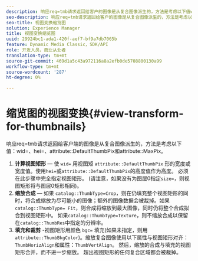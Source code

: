 ```yaml
---
description: 响应req=tmb请求返回给客户的图像是从复合图像派生的，方法是考虑以下值wid=、hei=、属性DefaultThumbPix和属性MaxPix。
seo-description: 响应req=tmb请求返回给客户的图像是从复合图像派生的，方法是考虑以下值wid=、hei=、属性DefaultThumbPix和属性MaxPix。
seo-title: 视图变换缩览图
solution: Experience Manager
title: 视图变换缩览图
uuid: 29924bc1-ada1-420f-aef7-bf9a7db7065b
feature: Dynamic Media Classic，SDK/API
role: 开发人员，商业从业者
translation-type: tm+mt
source-git-commit: 469d1a5c43a972116a8a2efb0de5708800130a99
workflow-type: tm+mt
source-wordcount: '287'
ht-degree: 0%

---
```



# 缩览图的视图变换{#view-transform-for-thumbnails}

响应req=tmb请求返回给客户端的图像是从复合图像派生的，方法是考虑以下值：wid=、hei=、attribute::DefaultThumbPix和attribute::MaxPix。

1. **计算视图矩形**  — 使 `wid=` 用视图矩 `attribute::DefaultThumbPix` 形的宽度或宽度值。使用`hei=`或`attribute::DefaultThumbPix`的高度值作为高度。 必须在此步骤中完全指定视图矩形。 (请注意，如果没有为图层0指定`size=`，则视图矩形将与图层0矩形相同)。
1. **缩放合成**  — 如果 `catalog::ThumbType=Crop`，则在仍填充整个视图矩形的同时，将合成缩放为尽可能小的图像；额外的图像数据会被裁掉。如果`catalog::ThumbType= Fit`，则合成将缩放到最大图像，同时仍将整个合成拟合到视图矩形中。 如果`catalog::ThumbType=Texture`，则不缩放合成以保留在`catalog::ThumbRes`中指定的分辨率。
1. **填充和裁剪** -视图矩形用颜色 `bgc=` 填充(如果未指定，则用 `attribute::ThumbBkgColor`)。缩放复合图像使用以下属性与视图矩形对齐：`ThumbHorizAlign`和属性：`ThumbVertAlign`。 然后，缩放的合成与填充的视图矩形合并，而不进一步缩放。 超出视图矩形的任何复合区域都会被裁掉。


